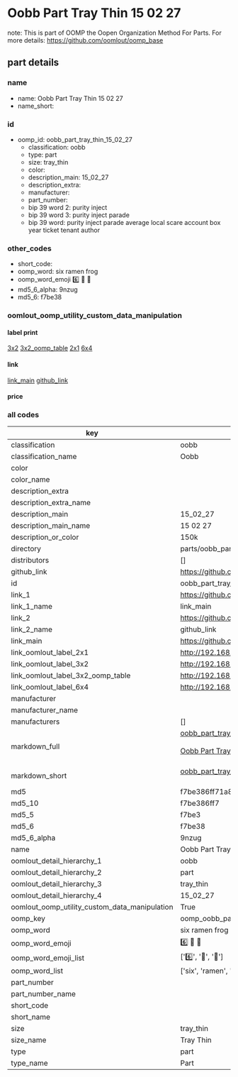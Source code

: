 # Oobb Part Tray Thin 15 02 27  

note: This is part of OOMP the Oopen Organization Method For Parts. For more details: https://github.com/oomlout/oomp_base

##  part details





### name
* name: Oobb Part Tray Thin 15 02 27
* name_short: 
### id
* oomp_id: oobb_part_tray_thin_15_02_27
  * classification: oobb
  * type: part
  * size: tray_thin
  * color: 
  * description_main: 15_02_27
  * description_extra: 
  * manufacturer: 
  * part_number: 
  * bip 39 word 2: purity inject
  * bip 39 word 3: purity inject parade
  * bip 39 word: purity inject parade average local scare account box year ticket tenant author

### other_codes
* short_code: 
* oomp_word: six ramen frog
* oomp_word_emoji :six: :ramen: :frog:
* md5_6_alpha: 9nzug
* md5_6: f7be38






### oomlout_oomp_utility_custom_data_manipulation
#### label print
[3x2](http://192.168.1.245:1112/?label=oomp%209nzug)
[3x2_oomp_table](http://192.168.1.107:1112/?label=oomp%209nzug)
[2x1](http://192.168.1.242:1112/?label=oomp%209nzug)
[6x4](http://192.168.1.55:1112/?label=oomp%209nzug)    

#### link

[link_main](https://github.com/oomlout/oomlout_oomp_current_version_messy/tree/main/parts/oobb_part_tray_thin_15_02_27) [github_link](https://github.com/oomlout/oomlout_oomp_part_src/tree/main/parts/oobb_part_tray_thin_15_02_27)                             

#### price







### all codes 
| key | value |  
| --- | --- |  
| classification | oobb |  
| classification_name | Oobb |  
| color |  |  
| color_name |  |  
| description_extra |  |  
| description_extra_name |  |  
| description_main | 15_02_27 |  
| description_main_name | 15 02 27 |  
| description_or_color | 150k |  
| directory | parts/oobb_part_tray_thin_15_02_27 |  
| distributors | [] |  
| github_link | https://github.com/oomlout/oomlout_oomp_part_src/tree/main/parts/oobb_part_tray_thin_15_02_27 |  
| id | oobb_part_tray_thin_15_02_27 |  
| link_1 | https://github.com/oomlout/oomlout_oomp_current_version_messy/tree/main/parts/oobb_part_tray_thin_15_02_27 |  
| link_1_name | link_main |  
| link_2 | https://github.com/oomlout/oomlout_oomp_part_src/tree/main/parts/oobb_part_tray_thin_15_02_27 |  
| link_2_name | github_link |  
| link_main | https://github.com/oomlout/oomlout_oomp_current_version_messy/tree/main/parts/oobb_part_tray_thin_15_02_27 |  
| link_oomlout_label_2x1 | http://192.168.1.242:1112/?label=oomp%209nzug |  
| link_oomlout_label_3x2 | http://192.168.1.245:1112/?label=oomp%209nzug |  
| link_oomlout_label_3x2_oomp_table | http://192.168.1.107:1112/?label=oomp%209nzug |  
| link_oomlout_label_6x4 | http://192.168.1.55:1112/?label=oomp%209nzug |  
| manufacturer |  |  
| manufacturer_name |  |  
| manufacturers | [] |  
| markdown_full | [oobb_part_tray_thin_15_02_27](https://github.com/oomlout/oomlout_oomp_current_version_messy/tree/main/parts/oobb_part_tray_thin_15_02_27)<br>[](https://github.com/oomlout/oomlout_oomp_current_version_messy/tree/main/parts/oobb_part_tray_thin_15_02_27)<br>[Oobb Part Tray Thin 15 02 27](https://github.com/oomlout/oomlout_oomp_current_version_messy/tree/main/parts/oobb_part_tray_thin_15_02_27)<br><br> |  
| markdown_short | [oobb_part_tray_thin_15_02_27](https://github.com/oomlout/oomlout_oomp_current_version_messy/tree/main/parts/oobb_part_tray_thin_15_02_27)<br><br> |  
| md5 | f7be386ff71a80330141a0fd401d0572 |  
| md5_10 | f7be386ff7 |  
| md5_5 | f7be3 |  
| md5_6 | f7be38 |  
| md5_6_alpha | 9nzug |  
| name | Oobb Part Tray Thin 15 02 27 |  
| oomlout_detail_hierarchy_1 | oobb |  
| oomlout_detail_hierarchy_2 | part |  
| oomlout_detail_hierarchy_3 | tray_thin |  
| oomlout_detail_hierarchy_4 | 15_02_27 |  
| oomlout_oomp_utility_custom_data_manipulation | True |  
| oomp_key | oomp_oobb_part_tray_thin_15_02_27 |  
| oomp_word | six ramen frog |  
| oomp_word_emoji | :six: :ramen: :frog: |  
| oomp_word_emoji_list | [':six:', ':ramen:', ':frog:'] |  
| oomp_word_list | ['six', 'ramen', 'frog'] |  
| part_number |  |  
| part_number_name |  |  
| short_code |  |  
| short_name |  |  
| size | tray_thin |  
| size_name | Tray Thin |  
| type | part |  
| type_name | Part |  
